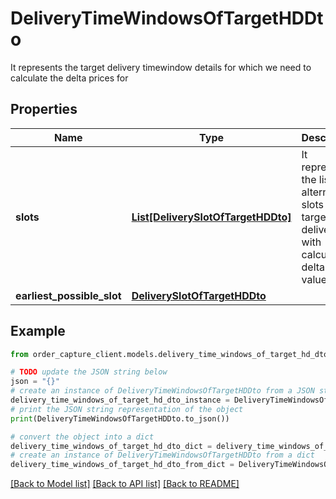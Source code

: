 # DeliveryTimeWindowsOfTargetHDDto

It represents the target delivery timewindow details for which we need to calculate the delta prices for

## Properties

Name | Type | Description | Notes
------------ | ------------- | ------------- | -------------
**slots** | [**List[DeliverySlotOfTargetHDDto]**](DeliverySlotOfTargetHDDto.md) | It represents the list of alternative slots of the target delivery with calculated delta price values | [optional] 
**earliest_possible_slot** | [**DeliverySlotOfTargetHDDto**](DeliverySlotOfTargetHDDto.md) |  | [optional] 

## Example

```python
from order_capture_client.models.delivery_time_windows_of_target_hd_dto import DeliveryTimeWindowsOfTargetHDDto

# TODO update the JSON string below
json = "{}"
# create an instance of DeliveryTimeWindowsOfTargetHDDto from a JSON string
delivery_time_windows_of_target_hd_dto_instance = DeliveryTimeWindowsOfTargetHDDto.from_json(json)
# print the JSON string representation of the object
print(DeliveryTimeWindowsOfTargetHDDto.to_json())

# convert the object into a dict
delivery_time_windows_of_target_hd_dto_dict = delivery_time_windows_of_target_hd_dto_instance.to_dict()
# create an instance of DeliveryTimeWindowsOfTargetHDDto from a dict
delivery_time_windows_of_target_hd_dto_from_dict = DeliveryTimeWindowsOfTargetHDDto.from_dict(delivery_time_windows_of_target_hd_dto_dict)
```
[[Back to Model list]](../README.md#documentation-for-models) [[Back to API list]](../README.md#documentation-for-api-endpoints) [[Back to README]](../README.md)


